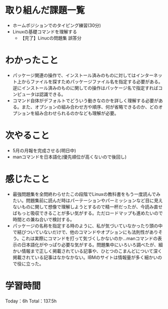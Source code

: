 # 取り組んだ課題一覧
- ホームポジションでのタイピング練習(30分)
- Linuxの基礎コマンドを理解する
	- 【完了】Linucの問題集 誤答分

# わかったこと
- パッケージ関連の操作で、インストール済みのものに対してはインターネット上からファイルを探すためパッケージファイル名を指定する必要がある。逆にインストール済みのものに関しての操作はパッケージ名で指定すればコンピュータは認識できる。
- コマンド自体がデフォルトでどういう動きなのかを詳しく理解する必要がある。また、オプションの組み合わせ方や順序、何が省略できるのか、どのオプションを組み合わせられるのかなども理解が必要。

# 次やること
- 5月の月報を完成させる(明日中)
- manコマンドを日本語化(優先順位が高くないので後回し)

# 感じたこと
- 最強問題集を全問終わらせたこの段階でLinuxの教科書をもう一度読んでみたい。問題集前に読んだ時はパーテーションやパーミッションなど目に見えないものに関して想像で理解しようとするので精一杯だったが、今読み直せばもっと吸収できることが多い気がする。ただロードマップも進めたいので時間との兼ね合いで検討する。
- パッケージの名称を指定する時のように、私が気づいていなかったり頭の中で結びついていないだけで、他のコマンドやオプションにも法則性がありそう。これは実際にコマンドを打って気づくしかないのか…manコマンドの表示の日本語化がやっぱり必要な気がする。問題集中にいろいろ調べたが、細かい情報まで正しく掲載されている記事や、ひとつのこまんどについて深く掲載されている記事はなかなかない。IBMのサイトは情報量が多く細かいので役に立った。

# 学習時間
Today：6h Total：137.5h
